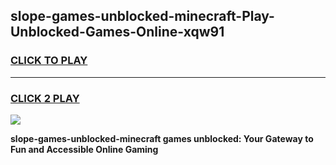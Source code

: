 
## slope-games-unblocked-minecraft-Play-Unblocked-Games-Online-xqw91
<h3>
<a href="https://premium76.site?title=slope-games-unblocked-minecraft&ref=25A">CLICK TO PLAY</a></h3>
<hr>

<h3>
<a href="https://premium76.site?title=slope-games-unblocked-minecraft&ref=25A">CLICK 2 PLAY</a>
  
</h3>

<a href="https://premium76.site?title=slope-games-unblocked-minecraft&ref=25A"><img src="https://clearcache.store/games.png"></a>


**slope-games-unblocked-minecraft games unblocked: Your Gateway to Fun and Accessible Online Gaming**
